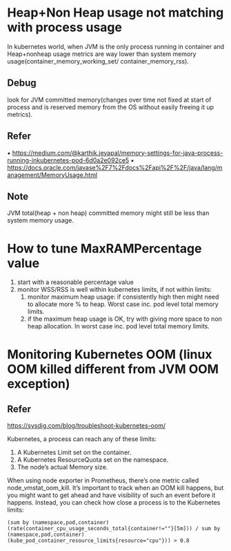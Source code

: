 # Heap+Non Heap usage not matching with process usage
In kubernetes world, when JVM is the only process running in container and Heap+nonheap usage metrics are way lower than system memory usage(container_memory_working_set/
container_memory_rss). 

## Debug
look for JVM committed memory(changes over time not fixed at start of process and is reserved memory from the OS without easily freeing it up metrics). 

## Refer
▪ https://medium.com/@karthik.jeyapal/memory-settings-for-java-process-running-inkubernetes-pod-6d0a2e092ce5
▪ https://docs.oracle.com/javase%2F7%2Fdocs%2Fapi%2F%2F/java/lang/management/MemoryUsage.html

## Note
JVM total(heap + non heap) committed memory might still be less than system memory usage.

# How to tune MaxRAMPercentage value
1. start with a reasonable percentage value
2. monitor WSS/RSS is well within kubernetes limits, if not within limits:
    1. monitor maximum heap usage: if consistently high then might need to allocate more % to heap. Worst case inc. pod level total memory limits.
    2. if the maximum heap usage is OK, try with giving more space to non heap allocation. In worst case inc. pod level total memory limits.

# Monitoring Kubernetes OOM (linux OOM killed different from JVM OOM exception)
## Refer
https://sysdig.com/blog/troubleshoot-kubernetes-oom/

Kubernetes, a process can reach any of these limits:
1. A Kubernetes Limit set on the container.
2. A Kubernetes ResourceQuota set on the namespace.
3. The node’s actual Memory size.

When using node exporter in Prometheus, there’s one metric called node_vmstat_oom_kill. It’s important to track when an OOM kill happens, but you might want to get ahead and have visibility of such an event before it happens.
Instead, you can check how close a process is to the Kubernetes limits: 
```
(sum by (namespace,pod,container)
(rate(container_cpu_usage_seconds_total{container!=""}[5m])) / sum by
(namespace,pod,container)
(kube_pod_container_resource_limits{resource="cpu"})) > 0.8
```
